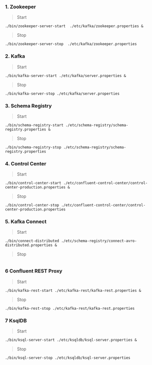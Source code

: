 ### 1. Zookeeper

> Start

```shell
./bin/zookeeper-server-start  ./etc/kafka/zookeeper.properties &
```

> Stop

```shell
./bin/zookeeper-server-stop  ./etc/kafka/zookeeper.properties
```



### 2. Kafka

> Start

```shell
./bin/kafka-server-start ./etc/kafka/server.properties &
```

> Stop

```shell
./bin/kafka-server-stop ./etc/kafka/server.properties
```



### 3. Schema Registry

> Start

```shell
./bin/schema-registry-start ./etc/schema-registry/schema-registry.properties &
```

> Stop

```shell
./bin/schema-registry-stop ./etc/schema-registry/schema-registry.properties
```



### 4. Control Center

> Start

```shell
./bin/control-center-start ./etc/confluent-control-center/control-center-production.properties &
```

> Stop

```shell
./bin/control-center-stop ./etc/confluent-control-center/control-center-production.properties
```



### 5. Kafka Connect

> Start

```shell
./bin/connect-distributed ./etc/schema-registry/connect-avro-distributed.properties &
```

> Stop

```shell

```



### 6 Confluent REST Proxy

> Start

```shell
./bin/kafka-rest-start ./etc/kafka-rest/kafka-rest.properties &
```

> Stop

```shell
./bin/kafka-rest-stop ./etc/kafka-rest/kafka-rest.properties
```



### 7 KsqlDB

> Start

```shell
./bin/ksql-server-start ./etc/ksqldb/ksql-server.properties &
```

> Stop

```shell
./bin/ksql-server-stop ./etc/ksqldb/ksql-server.properties
```



